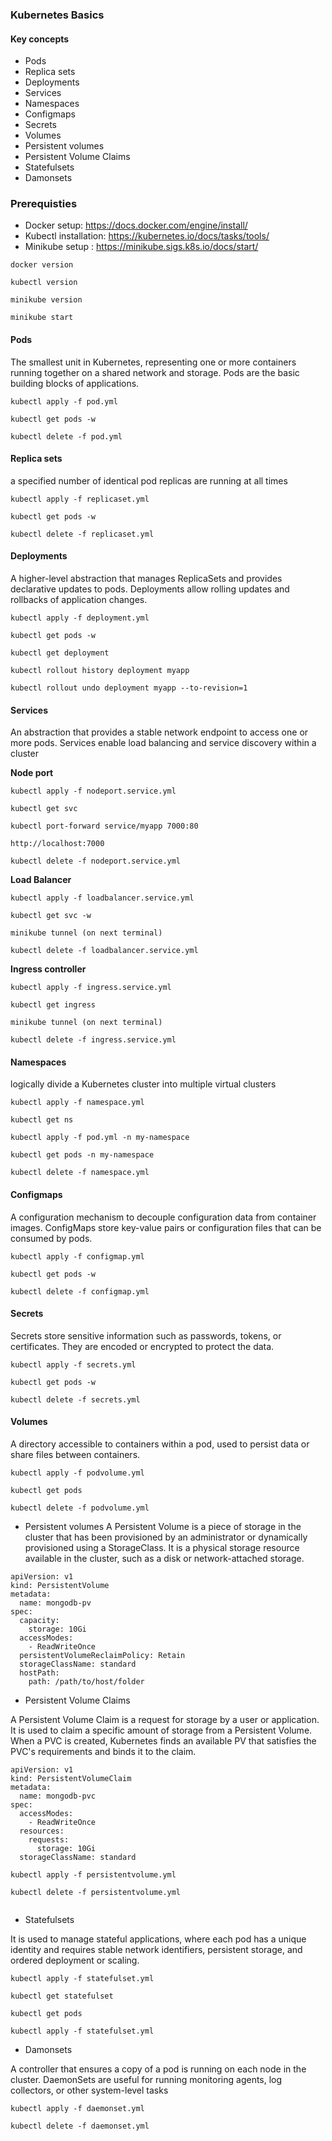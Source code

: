### Kubernetes Basics

#### Key concepts

- Pods
- Replica sets
- Deployments
- Services
- Namespaces
- Configmaps
- Secrets
- Volumes
- Persistent volumes
- Persistent Volume Claims
- Statefulsets
- Damonsets


### Prerequisties

- Docker setup: https://docs.docker.com/engine/install/
- Kubectl installation: https://kubernetes.io/docs/tasks/tools/
- Minikube setup : https://minikube.sigs.k8s.io/docs/start/


```
docker version

kubectl version

minikube version

minikube start
```

#### Pods

The smallest unit in Kubernetes, representing one or more containers running together on a shared network and storage. Pods are the basic building blocks of applications.

```
kubectl apply -f pod.yml

kubectl get pods -w

kubectl delete -f pod.yml

```

#### Replica sets

a specified number of identical pod replicas are running at all times

```
kubectl apply -f replicaset.yml

kubectl get pods -w

kubectl delete -f replicaset.yml

```

#### Deployments

A higher-level abstraction that manages ReplicaSets and provides declarative updates to pods. Deployments allow rolling updates and rollbacks of application changes.

```
kubectl apply -f deployment.yml

kubectl get pods -w

kubectl get deployment

kubectl rollout history deployment myapp

kubectl rollout undo deployment myapp --to-revision=1

```


#### Services

An abstraction that provides a stable network endpoint to access one or more pods. Services enable load balancing and service discovery within a cluster

**Node port**
```
kubectl apply -f nodeport.service.yml

kubectl get svc

kubectl port-forward service/myapp 7000:80

http://localhost:7000

kubectl delete -f nodeport.service.yml
```

**Load Balancer**
```
kubectl apply -f loadbalancer.service.yml

kubectl get svc -w

minikube tunnel (on next terminal)

kubectl delete -f loadbalancer.service.yml
```

**Ingress controller**
```
kubectl apply -f ingress.service.yml

kubectl get ingress

minikube tunnel (on next terminal)

kubectl delete -f ingress.service.yml
```



#### Namespaces

logically divide a Kubernetes cluster into multiple virtual clusters

```
kubectl apply -f namespace.yml

kubectl get ns

kubectl apply -f pod.yml -n my-namespace

kubectl get pods -n my-namespace

kubectl delete -f namespace.yml

```

#### Configmaps

A configuration mechanism to decouple configuration data from container images. ConfigMaps store key-value pairs or configuration files that can be consumed by pods.

```
kubectl apply -f configmap.yml

kubectl get pods -w

kubectl delete -f configmap.yml

```

#### Secrets

Secrets store sensitive information such as passwords, tokens, or certificates. They are encoded or encrypted to protect the data.

```
kubectl apply -f secrets.yml

kubectl get pods -w

kubectl delete -f secrets.yml

```

#### Volumes

A directory accessible to containers within a pod, used to persist data or share files between containers.

```
kubectl apply -f podvolume.yml

kubectl get pods

kubectl delete -f podvolume.yml

```

- Persistent volumes
A Persistent Volume is a piece of storage in the cluster that has been provisioned by an administrator or dynamically provisioned using a StorageClass. It is a physical storage resource available in the cluster, such as a disk or network-attached storage.

```
apiVersion: v1
kind: PersistentVolume
metadata:
  name: mongodb-pv
spec:
  capacity:
    storage: 10Gi
  accessModes:
    - ReadWriteOnce
  persistentVolumeReclaimPolicy: Retain
  storageClassName: standard
  hostPath:
    path: /path/to/host/folder

```

- Persistent Volume Claims

A Persistent Volume Claim is a request for storage by a user or application. It is used to claim a specific amount of storage from a Persistent Volume. When a PVC is created, Kubernetes finds an available PV that satisfies the PVC's requirements and binds it to the claim.

```
apiVersion: v1
kind: PersistentVolumeClaim
metadata:
  name: mongodb-pvc
spec:
  accessModes:
    - ReadWriteOnce
  resources:
    requests:
      storage: 10Gi
  storageClassName: standard

```


```
kubectl apply -f persistentvolume.yml

kubectl delete -f persistentvolume.yml


```

- Statefulsets

It is used to manage stateful applications, where each pod has a unique identity and requires stable network identifiers, persistent storage, and ordered deployment or scaling.

```
kubectl apply -f statefulset.yml

kubectl get statefulset

kubectl get pods

kubectl apply -f statefulset.yml
```


- Damonsets

A controller that ensures a copy of a pod is running on each node in the cluster. DaemonSets are useful for running monitoring agents, log collectors, or other system-level tasks

```
kubectl apply -f daemonset.yml

kubectl delete -f daemonset.yml

```









